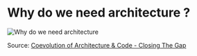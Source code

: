 # Why do we need architecture ?


![Why do we need architecture](why_do_we_need_architecture.png)

Source: [Coevolution of Architecture & Code - Closing The Gap](https://www.youtube.com/watch?v=slGZMTFPElo)
